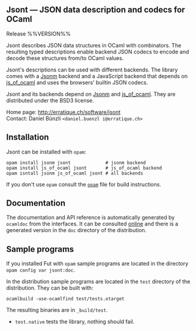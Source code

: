 Jsont — JSON data description and codecs for OCaml
-------------------------------------------------------------------------------
Release %%VERSION%%

Jsont describes JSON data structures in OCaml with combinators. The
resulting typed descriptions enable backend JSON codecs to encode and
decode these structures from/to OCaml values.

Jsont's descriptions can be used with different backends. The library
comes with a [Jsonm][1] backend and a JavaScript backend that depends
on [js_of_ocaml][2] and uses the browsers' builtin JSON codecs.

Jsont and its backends depend on [Jsonm][1] and [js_of_ocaml][2]. They
are distributed under the BSD3 license.

Home page: http://erratique.ch/software/jsont  
Contact: Daniel Bünzli `<daniel.buenzl i@erratique.ch>`

[1]: http://erratique.ch/software/jsonm
[2]: http://ocsigen.org/js_of_ocaml/


## Installation

Jsont can be installed with `opam`:

    opam install jsonm jsont             # jsonm backend
    opam install js_of_ocaml jsont       # js_of_ocaml backend
    opam isntall jsonm js_of_ocaml jsont # all backends

If you don't use `opam` consult the [`opam`](opam) file for build
instructions.


## Documentation

The documentation and API reference is automatically generated by
`ocamldoc` from the interfaces. It can be consulted [online][5]
and there is a generated version in the `doc` directory of the
distribution.

[5]: http://erratique.ch/software/jsont/doc/Jsont


## Sample programs

If you installed Fut with `opam` sample programs are located in
the directory `opam config var jsont:doc`.

In the distribution sample programs are located in the `test`
directory of the distribution. They can be built with:

    ocamlbuild -use-ocamlfind test/tests.otarget

The resulting binaries are in `_build/test`.

- `test.native` tests the library, nothing should fail.

